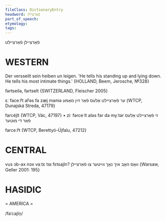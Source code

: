 ```yaml
---
fileClass: DictionaryEntry
headword: פֿאַרציילן
part_of_speech: 
etymology: 
tags: 
---
```

פֿאַרציילן
פֿאַרציילט

WESTERN
========

Der versseilt sein heiben un leigen. 'He tells his standing up and lying down. He tells his most intimate things.' {HOLLAND, Beem, Jerosche, №328}

fərtseilə, fərtselt {SWITZERLAND, Fleischer 2005}

ɛː faceːlʲt alʲəs fa zæj mamə ער פֿאַרציילט אַלעס פֿאַר זײַן מאַמע {WTCP, Dunajská Streda, 47179}

farcéjlt {WTCP, Vác, 47197}
	•	ziˑ fərceˑlt aləs far də myːtər זי פֿאַרציילט אַלעס פֿאַר די מוטער

farceːlʲt {WTCP, Berettyó-Újfalu, 47212}

CENTRAL
========

vus ɔb-ax nɔx vaːtɛ tsᵻ fɛtsajln? וואָס האָב איך נאָך ווײַטער צו פֿאַרציילן {Warsaw, Geller 2001: 195}

HASIDIC
=======
= AMERICA = 

/faˈcajln̩/